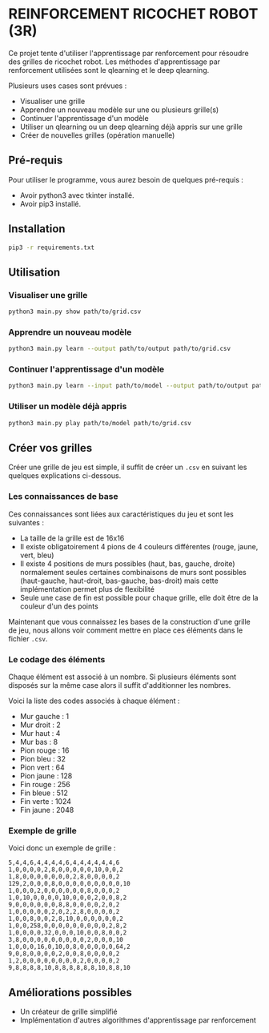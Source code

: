# REINFORCEMENT RICOCHET ROBOT (3R)

Ce projet tente d'utiliser l'apprentissage par renforcement pour résoudre des grilles de ricochet robot.
Les méthodes d'apprentissage par renforcement utilisées sont le qlearning et le deep qlearning.

Plusieurs uses cases sont prévues :

* Visualiser une grille
* Apprendre un nouveau modèle sur une ou plusieurs grille(s)
* Continuer l'apprentissage d'un modèle
* Utiliser un qlearning ou un deep qlearning déjà appris sur une grille
* Créer de nouvelles grilles (opération manuelle)

## Pré-requis

Pour utiliser le programme, vous aurez besoin de quelques pré-requis :

* Avoir python3 avec tkinter installé.
* Avoir pip3 installé.

## Installation

```bash
pip3 -r requirements.txt
```

## Utilisation

### Visualiser une grille

```bash
python3 main.py show path/to/grid.csv
```

### Apprendre un nouveau modèle

```bash
python3 main.py learn --output path/to/output path/to/grid.csv
```

### Continuer l'apprentissage d'un modèle

```bash
python3 main.py learn --input path/to/model --output path/to/output path/to/grid.csv
```

### Utiliser un modèle déjà appris

```bash
python3 main.py play path/to/model path/to/grid.csv
```

## Créer vos grilles

Créer une grille de jeu est simple, il suffit de créer un `.csv` en suivant les quelques explications ci-dessous.

### Les connaissances de base

Ces connaissances sont liées aux caractéristiques du jeu et sont les suivantes :

* La taille de la grille est de 16x16
* Il existe obligatoirement 4 pions de 4 couleurs différentes (rouge, jaune, vert, bleu)
* Il existe 4 positions de murs possibles (haut, bas, gauche, droite) normalement seules certaines combinaisons de murs sont possibles (haut-gauche, haut-droit, bas-gauche, bas-droit) mais cette implémentation permet plus de flexibilité
* Seule une case de fin est possible pour chaque grille, elle doit être de la couleur d'un des points

Maintenant que vous connaissez les bases de la construction d'une grille de jeu, nous allons voir comment mettre en place ces éléments dans le fichier `.csv`.

### Le codage des éléments

Chaque élément est associé à un nombre. Si plusieurs éléments sont disposés sur la même case alors il suffit d'additionner les nombres.

Voici la liste des codes associés à chaque élément :

* Mur gauche : 1
* Mur droit : 2
* Mur haut : 4
* Mur bas : 8
* Pion rouge : 16
* Pion bleu : 32
* Pion vert : 64
* Pion jaune : 128
* Fin rouge : 256
* Fin bleue : 512
* Fin verte : 1024
* Fin jaune : 2048

### Exemple de grille

Voici donc un exemple de grille :

```csv
5,4,4,6,4,4,4,4,6,4,4,4,4,4,4,6
1,0,0,0,0,2,8,0,0,0,0,0,10,0,0,2
1,8,0,0,0,0,0,0,0,2,8,0,0,0,0,2
129,2,0,0,0,8,0,0,0,0,0,0,0,0,0,10
1,0,0,0,2,0,0,0,0,0,0,8,0,0,0,2
1,0,10,0,0,0,0,10,0,0,0,2,0,0,8,2
9,0,0,0,0,0,0,8,8,0,0,0,0,2,0,2
1,0,0,0,0,0,2,0,2,2,8,0,0,0,0,2
1,0,0,8,0,0,2,8,10,0,0,0,0,0,0,2
1,0,0,258,0,0,0,0,0,0,0,0,0,2,8,2
1,0,0,0,0,32,0,0,0,10,0,0,8,0,0,2
3,8,0,0,0,0,0,0,0,0,0,2,0,0,0,10
1,0,0,0,16,0,10,0,8,0,0,0,0,0,64,2
9,0,8,0,0,0,0,2,0,0,8,0,0,0,0,2
1,2,0,0,0,0,0,0,0,0,2,0,0,0,0,2
9,8,8,8,8,10,8,8,8,8,8,8,10,8,8,10
```

## Améliorations possibles

* Un créateur de grille simplifié
* Implémentation d'autres algorithmes d'apprentissage par renforcement
